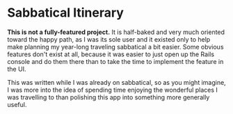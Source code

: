 # Sabbatical Itinerary

**This is not a fully-featured project.**  It is half-baked and very much
oriented toward the happy path, as I was its sole user and it existed only
to help make planning my year-long traveling sabbatical a bit easier.
Some obvious features don't exist at all, because it was easier to just open
up the Rails console and do them there than to take the time to implement the
feature in the UI.

This was written while I was already on sabbatical, so as you might imagine,
I was more into the idea of spending time enjoying the wonderful places I was
travelling to than polishing this app into something more generally useful.
